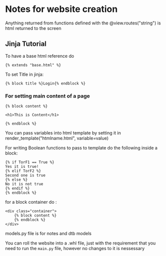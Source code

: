 # Notes for website creation

Anything returned from functions defined with the @view.routes("string") is html returned to the screen

## Jinja Tutorial

To have a base html reference do 
```
{% extends "base.html" %}
```

To set Title in jinja:
```
{% block title %}Login{% endblock %}
```

### For setting main content of a page
```
{% block content %}

<h1>This is Content</h1>

{% endblock %}
```

You can pass variables into html template by setting it in render_template("htmlname.html", variable=value)

For writing Boolean functions to pass to template do the following inside a block:
```
{% if TorF1 == True %}
Yes it is true!
{% elif TorF2 %}
Second one is true
{% else %}
No it is not true
{% endif %}
{% endblock %}
```

for a block container do :
```
<div class="container">
	{% block content %}
	{% endblock %}
</div>
```
models.py file is for notes and dtb models

You can roll the website into a .whl file, just with the requirement that you need to run the `main.py` file, however no changes to it is nessessary